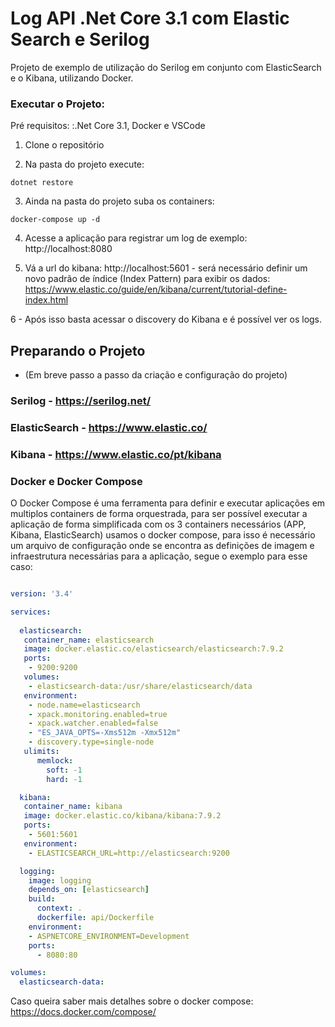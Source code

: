 # Log API .Net Core 3.1 com Elastic Search e Serilog

Projeto de exemplo de utilização do Serilog em conjunto com ElasticSearch e o Kibana, utilizando Docker.

### Executar o Projeto:

Pré requisitos: :.Net Core 3.1, Docker e VSCode

1. Clone o repositório

2. Na pasta do projeto execute:

```
dotnet restore
```

3. Ainda na pasta do projeto suba os containers:

```
docker-compose up -d
```

4. Acesse a aplicação para registrar um log de exemplo: http://localhost:8080

5. Vá a url do kibana: http://localhost:5601 - será necessário definir um novo padrão de índice (Index Pattern) para exibir os dados: https://www.elastic.co/guide/en/kibana/current/tutorial-define-index.html 

6 - Após isso basta acessar o discovery do Kibana e é possível ver os logs.


## Preparando o Projeto

- (Em breve passo a passo da criação e configuração do projeto)

### Serilog - https://serilog.net/

### ElasticSearch - https://www.elastic.co/

### Kibana - https://www.elastic.co/pt/kibana


### Docker e Docker Compose

O Docker Compose é uma ferramenta para definir e executar aplicações em multiplos containers de forma orquestrada, para ser possível executar a aplicação de forma simplificada com os 3 containers necessários (APP, Kibana, ElasticSearch) usamos o docker compose, para isso é necessário um arquivo de configuração onde se encontra as definições de imagem e infraestrutura necessárias para a aplicação, segue o exemplo para esse caso:

``` yaml

version: '3.4'

services:
  
  elasticsearch:
   container_name: elasticsearch
   image: docker.elastic.co/elasticsearch/elasticsearch:7.9.2
   ports:
    - 9200:9200
   volumes:
    - elasticsearch-data:/usr/share/elasticsearch/data
   environment:
    - node.name=elasticsearch
    - xpack.monitoring.enabled=true
    - xpack.watcher.enabled=false
    - "ES_JAVA_OPTS=-Xms512m -Xmx512m"
    - discovery.type=single-node
   ulimits:
      memlock:
        soft: -1
        hard: -1

  kibana:
   container_name: kibana
   image: docker.elastic.co/kibana/kibana:7.9.2
   ports:
    - 5601:5601
   environment:
    - ELASTICSEARCH_URL=http://elasticsearch:9200

  logging:
    image: logging
    depends_on: [elasticsearch]
    build:
      context: .
      dockerfile: api/Dockerfile
    environment:
    - ASPNETCORE_ENVIRONMENT=Development
    ports:
      - 8080:80

volumes:
  elasticsearch-data:
```

Caso queira saber mais detalhes sobre o docker compose: https://docs.docker.com/compose/


